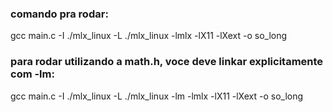 ### comando pra rodar:
  gcc main.c -I ./mlx_linux -L ./mlx_linux -lmlx -lX11 -lXext -o so_long

### para rodar utilizando a math.h, voce deve linkar explicitamente com -lm:
  gcc main.c -I ./mlx_linux -L ./mlx_linux -lm -lmlx -lX11 -lXext -o so_long
